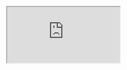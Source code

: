 <link rel="stylesheet" href="https://maxcdn.bootstrapcdn.com/bootstrap/4.0.0/css/bootstrap.min.css" integrity="sha384-Gn5384xqQ1aoWXA+058RXPxPg6fy4IWvTNh0E263XmFcJlSAwiGgFAW/dAiS6JXm" crossorigin="anonymous">
  <!-- 16:9 aspect ratio -->
<div class="embed-responsive embed-responsive-16by9">
    <iframe class="embed-responsive-item"  src="https://docs.google.com/spreadsheets/d/e/2PACX-1vQiRV9r8O1gCHwy1ypbc_mfp63cBvqGJEfYEpyTtbgOcln2253DufGbfmErzMCpLGF5yNG6RAJOXP57/pubhtml?gid=89414874&amp;single=true&amp;widget=true&amp;headers=false"></iframe>

  </div>